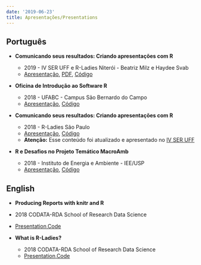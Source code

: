```yaml
---
date: '2019-06-23'
title: Apresentações/Presentations
---
```

  
<h2 class="titulo"> Português</h2>
  
- <i class="fab fa-meetup"></i> **Comunicando seus resultados: Criando apresentações com R**
  - 2019 - IV SER UFF e R-Ladies Niterói - Beatriz Milz e Haydee Svab
  - [Apresentação](https://beatrizmilz.github.io/IV-SER-RLadies/), [PDF](https://beatrizmilz.github.io/IV-SER-RLadies/index.pdf), [Código](https://github.com/beatrizmilz/IV-SER-RLadies)
  
  
- <i class="fas fa-chalkboard-teacher"></i> **Oficina de Introdução ao Software R**
  - 2018 - UFABC - Campus São Bernardo do Campo
  - [Apresentação](https://beatrizmilz.github.io/Oficina_intro_R_UFABC_2018),  [Código](https://github.com/beatrizmilz/Oficina_intro_R_UFABC_2018)
  
  
- <i class="fab fa-meetup"></i> **Comunicando seus resultados: Criando apresentações com R**
  - 2018 - R-Ladies São Paulo
  - [Apresentação](https://beatrizmilz.github.io/apresentacao_RLadies_xaringan),  [Código](https://github.com/beatrizmilz/apresentacao_RLadies_xaringan) 
  - **Atenção:** Esse conteúdo foi atualizado e apresentado no [IV SER UFF](https://beatrizmilz.github.io/IV-SER-RLadies/)
  
- <i class="fas fa-chalkboard-teacher"></i> **R e Desafios no Projeto Temático MacroAmb**
  - 2018 - Instituto de Energia e Ambiente - IEE/USP
  - [Apresentação](https://beatrizmilz.github.io/apresentacao_R_MMP_17-10-2018),  [Código](https://github.com/beatrizmilz/apresentacao_R_MMP_17-10-2018)
  
  
<h2 class="titulo"> English </h2>
  
-  <i class="fas fa-chalkboard-teacher"></i> **Producing Reports with knitr and R**
  - 2018 CODATA-RDA School of Research Data Science
  - [Presentation](https://beatrizmilz.github.io/CODATASP18_knitr),[Code](https://github.com/beatrizmilz/CODATASP18_knitr)
  
- <i class="fas fa-chalkboard-teacher"></i> **What is R-Ladies?**
  - 2018 CODATA-RDA School of Research Data Science
  - [Presentation](https://beatrizmilz.github.io/CODATA-rladies-04-12-18),[Code](https://github.com/beatrizmilz/CODATA-rladies-04-12-18)